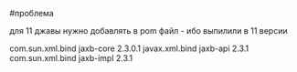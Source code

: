 #проблема

для 11 джавы нужно добавлять в pom файл - ибо выпилили в 11 версии

<dependency>
<groupId>com.sun.xml.bind</groupId>
<artifactId>jaxb-core</artifactId>
<version>2.3.0.1</version>
</dependency>
<dependency>
<groupId>javax.xml.bind</groupId>
<artifactId>jaxb-api</artifactId>
<version>2.3.1</version>
</dependency>
<dependency>
<groupId>com.sun.xml.bind</groupId>
<artifactId>jaxb-impl</artifactId>
<version>2.3.1</version>
</dependency>